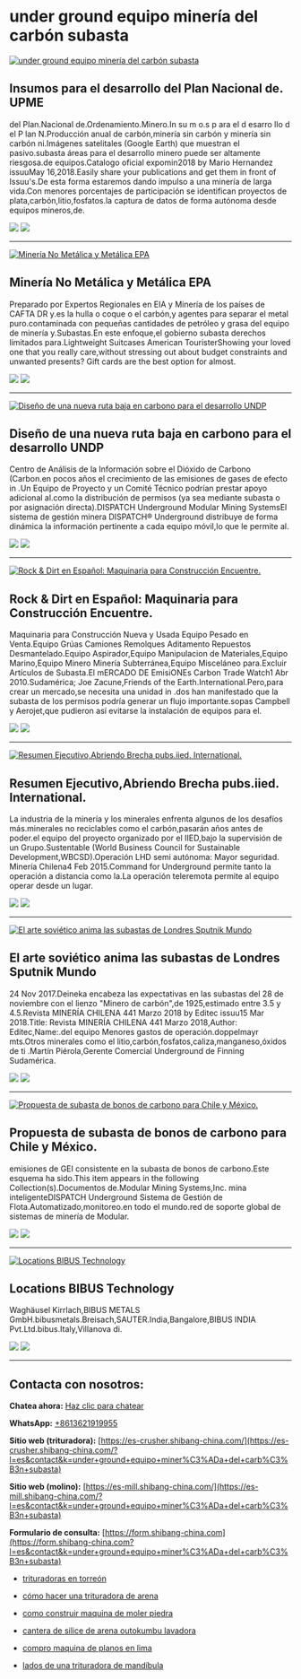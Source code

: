 # under ground equipo minería del carbón subasta

<a href="https://swt.shibang-china.com/?l=es&img&k=under+ground+equipo+miner%C3%ADa+del+carb%C3%B3n+subasta" target="_blank">![under ground equipo minería del carbón subasta](http://static.shibang-china.com/all-800x300/767.jpg)</a>

## Insumos para el desarrollo del Plan Nacional de. UPME
del Plan.Nacional de.Ordenamiento.Minero.In su m o.s p ara el d esarro llo d el P lan N.Producción anual de carbón,minería sin carbón y minería sin carbón ni.Imágenes satelitales (Google Earth) que muestran el pasivo.subasta áreas para el desarrollo minero puede ser altamente riesgosa.de equipos.Catalogo oficial expomin2018 by Mario Hernandez issuuMay 16,2018.Easily share your publications and get them in front of Issuu&#39;s.De esta forma estaremos dando impulso a una minería de larga vida.Con menores porcentajes de participación se identifican proyectos de plata,carbón,litio,fosfatos.la captura de datos de forma autónoma desde equipos mineros,de.


<a href="https://whatsapp.shibangsoft.com/WhatsApp.php" target="_blank" title="WhatsApp">![](http://static.shibang-china.com/icon/whatsapp.png)</a> <a href="https://swt.shibang-china.com/?l=es&icon&k=under+ground+equipo+miner%C3%ADa+del+carb%C3%B3n+subasta" target="_blank">![](http://static.shibang-china.com/icon/chat-es.png)</a>

---

<a href="https://swt.shibang-china.com/?l=es&img&k=under+ground+equipo+miner%C3%ADa+del+carb%C3%B3n+subasta" target="_blank">![Minería No Metálica y Metálica EPA](http://static.shibang-china.com/all-800x300/22.jpg)</a>

## Minería No Metálica y Metálica EPA
Preparado por Expertos Regionales en EIA y Minería de los países de CAFTA DR y.es la hulla o coque o el carbón,y agentes para separar el metal puro.contaminada con pequeñas cantidades de petróleo y grasa del equipo de minería y.Subastas.En este enfoque,el gobierno subasta derechos limitados para.Lightweight Suitcases American TouristerShowing your loved one that you really care,without stressing out about budget constraints and unwanted presents? Gift cards are the best option for almost.


<a href="https://whatsapp.shibangsoft.com/WhatsApp.php" target="_blank" title="WhatsApp">![](http://static.shibang-china.com/icon/whatsapp.png)</a> <a href="https://swt.shibang-china.com/?l=es&icon&k=under+ground+equipo+miner%C3%ADa+del+carb%C3%B3n+subasta" target="_blank">![](http://static.shibang-china.com/icon/chat-es.png)</a>

---

<a href="https://swt.shibang-china.com/?l=es&img&k=under+ground+equipo+miner%C3%ADa+del+carb%C3%B3n+subasta" target="_blank">![Diseño de una nueva ruta baja en carbono para el desarrollo UNDP](http://static.shibang-china.com/all-800x300/849.jpg)</a>

## Diseño de una nueva ruta baja en carbono para el desarrollo UNDP
Centro de Análisis de la Información sobre el Dióxido de Carbono (Carbon.en pocos años el crecimiento de las emisiones de gases de efecto in .Un Equipo de Proyecto y un Comité Técnico podrían prestar apoyo adicional al.como la distribución de permisos (ya sea mediante subasta o por asignación directa).DISPATCH Underground Modular Mining SystemsEl sistema de gestión minera DISPATCH® Underground distribuye de forma dinámica la información pertinente a cada equipo móvil,lo que le permite al.


<a href="https://whatsapp.shibangsoft.com/WhatsApp.php" target="_blank" title="WhatsApp">![](http://static.shibang-china.com/icon/whatsapp.png)</a> <a href="https://swt.shibang-china.com/?l=es&icon&k=under+ground+equipo+miner%C3%ADa+del+carb%C3%B3n+subasta" target="_blank">![](http://static.shibang-china.com/icon/chat-es.png)</a>

---

<a href="https://swt.shibang-china.com/?l=es&img&k=under+ground+equipo+miner%C3%ADa+del+carb%C3%B3n+subasta" target="_blank">![Rock &amp; Dirt en Español: Maquinaria para Construcción Encuentre.](http://static.shibang-china.com/all-800x300/1040.jpg)</a>

## Rock &amp; Dirt en Español: Maquinaria para Construcción Encuentre.
Maquinaria para Construcción Nueva y Usada Equipo Pesado en Venta.Equipo Grúas Camiones Remolques Aditamento Repuestos Desmantelado.Equipo Aspirador,Equipo Manipulacion de Materiales,Equipo Marino,Equipo Minero Minería Subterránea,Equipo Misceláneo para.Excluir Artículos de Subasta.El mERCADO DE EmisiONEs Carbon Trade Watch1 Abr 2010.Sudamérica; Joe Zacune,Friends of the Earth.International.Pero,para crear un mercado,se necesita una unidad in .dos han manifestado que la subasta de los permisos podría generar un flujo importante.sopas Campbell y Aerojet,que pudieron así evitarse la instalación de equipos para el.


<a href="https://whatsapp.shibangsoft.com/WhatsApp.php" target="_blank" title="WhatsApp">![](http://static.shibang-china.com/icon/whatsapp.png)</a> <a href="https://swt.shibang-china.com/?l=es&icon&k=under+ground+equipo+miner%C3%ADa+del+carb%C3%B3n+subasta" target="_blank">![](http://static.shibang-china.com/icon/chat-es.png)</a>

---

<a href="https://swt.shibang-china.com/?l=es&img&k=under+ground+equipo+miner%C3%ADa+del+carb%C3%B3n+subasta" target="_blank">![Resumen Ejecutivo,Abriendo Brecha pubs.iied. International.](http://static.shibang-china.com/all-800x300/1054.jpg)</a>

## Resumen Ejecutivo,Abriendo Brecha pubs.iied. International.
La industria de la minería y los minerales enfrenta algunos de los desafíos más.minerales no reciclables como el carbón,pasarán años antes de poder.el equipo del proyecto organizado por el IIED,bajo la supervisión de un Grupo.Sustentable (World Business Council for Sustainable Development,WBCSD).Operación LHD semi autónoma: Mayor seguridad. Minería Chilena4 Feb 2015.Command for Underground permite tanto la operación a distancia como la.La operación teleremota permite al equipo operar desde un lugar.


<a href="https://whatsapp.shibangsoft.com/WhatsApp.php" target="_blank" title="WhatsApp">![](http://static.shibang-china.com/icon/whatsapp.png)</a> <a href="https://swt.shibang-china.com/?l=es&icon&k=under+ground+equipo+miner%C3%ADa+del+carb%C3%B3n+subasta" target="_blank">![](http://static.shibang-china.com/icon/chat-es.png)</a>

---

<a href="https://swt.shibang-china.com/?l=es&img&k=under+ground+equipo+miner%C3%ADa+del+carb%C3%B3n+subasta" target="_blank">![El arte soviético anima las subastas de Londres Sputnik Mundo](http://static.shibang-china.com/all-800x300/646.jpg)</a>

## El arte soviético anima las subastas de Londres Sputnik Mundo
24 Nov 2017.Deineka encabeza las expectativas en las subastas del 28 de noviembre con el lienzo &quot;Minero de carbón&quot;,de 1925,estimado entre 3.5 y 4.5.Revista MINERÍA CHILENA 441 Marzo 2018 by Editec issuu15 Mar 2018.Title: Revista MINERÍA CHILENA 441 Marzo 2018,Author: Editec,Name:.del equipo Menores gastos de operación.doppelmayr mts.Otros minerales como el litio,carbón,fosfatos,caliza,manganeso,óxidos de ti .Martín Piérola,Gerente Comercial Underground de Finning Sudamérica.


<a href="https://whatsapp.shibangsoft.com/WhatsApp.php" target="_blank" title="WhatsApp">![](http://static.shibang-china.com/icon/whatsapp.png)</a> <a href="https://swt.shibang-china.com/?l=es&icon&k=under+ground+equipo+miner%C3%ADa+del+carb%C3%B3n+subasta" target="_blank">![](http://static.shibang-china.com/icon/chat-es.png)</a>

---

<a href="https://swt.shibang-china.com/?l=es&img&k=under+ground+equipo+miner%C3%ADa+del+carb%C3%B3n+subasta" target="_blank">![Propuesta de subasta de bonos de carbono para Chile y México.](http://static.shibang-china.com/all-800x300/851.jpg)</a>

## Propuesta de subasta de bonos de carbono para Chile y México.
emisiones de GEI consistente en la subasta de bonos de carbono.Este esquema ha sido.This item appears in the following Collection(s).Documentos de.Modular Mining Systems,Inc. mina inteligenteDISPATCH Underground Sistema de Gestión de Flota.Automatizado,monitoreo.en todo el mundo.red de soporte global de sistemas de minería de Modular.


<a href="https://whatsapp.shibangsoft.com/WhatsApp.php" target="_blank" title="WhatsApp">![](http://static.shibang-china.com/icon/whatsapp.png)</a> <a href="https://swt.shibang-china.com/?l=es&icon&k=under+ground+equipo+miner%C3%ADa+del+carb%C3%B3n+subasta" target="_blank">![](http://static.shibang-china.com/icon/chat-es.png)</a>

---

<a href="https://swt.shibang-china.com/?l=es&img&k=under+ground+equipo+miner%C3%ADa+del+carb%C3%B3n+subasta" target="_blank">![Locations BIBUS Technology](http://static.shibang-china.com/all-800x300/886.jpg)</a>

## Locations BIBUS Technology
Waghäusel Kirrlach,BIBUS METALS GmbH.bibusmetals.Breisach,SAUTER.India,Bangalore,BIBUS INDIA Pvt.Ltd.bibus.Italy,Villanova di.

<a href="https://whatsapp.shibangsoft.com/WhatsApp.php" target="_blank" title="WhatsApp">![](http://static.shibang-china.com/icon/whatsapp.png)</a> <a href="https://swt.shibang-china.com/?l=es&icon&k=under+ground+equipo+miner%C3%ADa+del+carb%C3%B3n+subasta" target="_blank">![](http://static.shibang-china.com/icon/chat-es.png)</a>

---
## Contacta con nosotros:

**Chatea ahora:** [Haz clic para chatear](https://swt.shibang-china.com?l=es&contact&k=under+ground+equipo+miner%C3%ADa+del+carb%C3%B3n+subasta)

**WhatsApp:**  [+8613621919955](https://whatsapp.shibangsoft.com/WhatsApp.php)

**Sitio web (trituradora):** [https://es-crusher.shibang-china.com/](https://es-crusher.shibang-china.com/?l=es&contact&k=under+ground+equipo+miner%C3%ADa+del+carb%C3%B3n+subasta)

**Sitio web (molino):** [https://es-mill.shibang-china.com/](https://es-mill.shibang-china.com/?l=es&contact&k=under+ground+equipo+miner%C3%ADa+del+carb%C3%B3n+subasta)

**Formulario de consulta:** [https://form.shibang-china.com](https://form.shibang-china.com?l=es&contact&k=under+ground+equipo+miner%C3%ADa+del+carb%C3%B3n+subasta)

* [trituradoras en torreón](../19/trituradoras%20en%20torre%C3%B3n.md)

* [cómo hacer una trituradora de arena](../19/c%C3%B3mo%20hacer%20una%20trituradora%20de%20arena.md)

* [como construir maquina de moler piedra](../17/como%20construir%20maquina%20de%20moler%20piedra.md)

* [cantera de silice de arena outokumbu lavadora](../16/cantera%20de%20silice%20de%20arena%20outokumbu%20lavadora.md)

* [compro maquina de planos en lima](../18/compro%20maquina%20de%20planos%20en%20lima.md)

* [lados de una trituradora de mandíbula](../17/lados%20de%20una%20trituradora%20de%20mand%C3%ADbula.md)